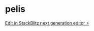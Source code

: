 # pelis

[Edit in StackBlitz next generation editor ⚡️](https://stackblitz.com/~/github.com/PaolaTorres922/pelis)